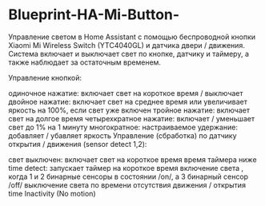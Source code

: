 # Blueprint-HA-Mi-Button-
Управление светом в Home Assistant с помощью беспроводной кнопки Xiaomi Mi Wireless Switch (YTC4040GL) и датчика двери / движения. Система включает и выключает свет по кнопке, датчику и таймеру, а также наблюдает за остаточным временем.

Управление кнопкой:

одиночное нажатие: включает свет на короткое время / выключает
двойное нажатие: включает свет на среднее время или увеличивает яркость на 100%, если свет уже включен
тройное нажатие: включает свет на долгое время
четырехкратное нажатие: включает / уменьшает свет до 1% на 1 минуту
многократное: настраиваемое
удержание: добавляет / убавляет яркость
Управление (сбработка) по датчику открытия / движения (sensor detect 1,2):

свет выключен: включает свет на короткое время
время таймера ниже time detect: запускает таймер на короткое время
включение света , когда 1 и 2 бинарные сенсоры в состоянии /on/, а 3 бинарный сенсор /off/
выключение света по времени отсутствия движения / открытия time Inactivity (No motion)
